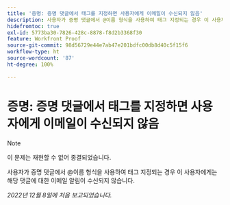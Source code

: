 ```yaml
---
title: '증명: 증명 댓글에서 태그를 지정하면 사용자에게 이메일이 수신되지 않음'
description: 사용자가 증명 댓글에서 @이름 형식을 사용하여 태그 지정되는 경우 이 사용자에게는 해당 댓글에 대한 이메일 알림이 수신되지 않습니다.
hidefromtoc: true
exl-id: 5773ba30-7826-428c-8878-f8d2b3368f30
feature: Workfront Proof
source-git-commit: 98d56729e44e7ab47e201bdfc00db8d40c5f15f6
workflow-type: ht
source-wordcount: '87'
ht-degree: 100%

---
```


# 증명: 증명 댓글에서 태그를 지정하면 사용자에게 이메일이 수신되지 않음

>[!NOTE]
>
>이 문제는 재현할 수 없어 종결되었습니다.

사용자가 증명 댓글에서 @이름 형식을 사용하여 태그 지정되는 경우 이 사용자에게는 해당 댓글에 대한 이메일 알림이 수신되지 않습니다.

_2022년 12월 8일에 처음 보고되었습니다._
